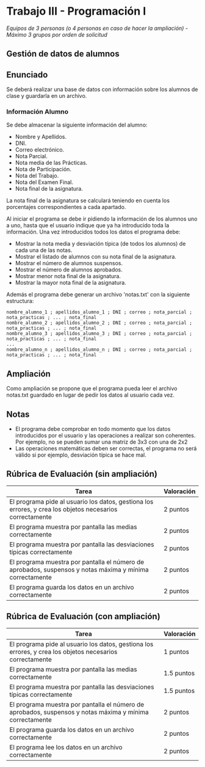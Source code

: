 # Trabajo III - Programación I

*Equipos de 3 personas (o 4 personas en caso de hacer la ampliación)* - *Máximo 3 grupos por orden de solicitud*

## Gestión de datos de alumnos

## Enunciado
Se deberá realizar una base de datos con información sobre los alumnos de clase y guardarla en un archivo.

### Información Alumno
Se debe almacenar la siguiente información del alumno:
   - Nombre y Apellidos.
   - DNI.
   - Correo electrónico.
   - Nota Parcial.
   - Nota media de las Prácticas.
   - Nota de Participación.
   - Nota del Trabajo.
   - Nota del Examen Final.
   - Nota final de la asignatura.
   
 La nota final de la asignatura se calculará teniendo en cuenta los porcentajes correspondientes a cada apartado.
 
 Al iniciar el programa se debe ir pidiendo la información de los alumnos uno a uno, 
 hasta que el usuario indique que ya ha introducido toda la información. Una vez introducidos todos los datos el programa debe:
 
   - Mostrar la nota media y desviación típica (de todos los alumnos) de cada una de las notas.
   - Mostrar el listado de alumnos con su nota final de la asignatura.
   - Mostrar el número de alumnos suspensos.
   - Mostrar el número de alumnos aprobados.
   - Mostrar menor nota final de la asignatura.
   - Mostrar la mayor nota final de la asignatura.
 
 Además el programa debe generar un archivo 'notas.txt' con la siguiente estructura:
 
    nombre_alumno_1 ; apellidos_alumno_1 ; DNI ; correo ; nota_parcial ; nota_practicas ; ... ; nota_final
    nombre_alumno_2 ; apellidos_alumno_2 ; DNI ; correo ; nota_parcial ; nota_practicas ; ... ; nota_final
    nombre_alumno_3 ; apellidos_alumno_3 ; DNI ; correo ; nota_parcial ; nota_practicas ; ... ; nota_final
    ...
    nombre_alumno_n ; apellidos_alumno_n ; DNI ; correo ; nota_parcial ; nota_practicas ; ... ; nota_final

## Ampliación
Como ampliación se propone que el programa pueda leer el archivo notas.txt guardado en lugar de pedir los datos al usuario cada vez.

## Notas
  - El programa debe comprobar en todo momento que los datos introducidos por el usuario y las operaciones a realizar son coherentes. Por ejemplo, no se pueden sumar una matriz de 3x3 con una de 2x2
  - Las operaciones matemáticas deben ser correctas, el programa no será válido si por ejemplo, desviación típica se hace mal.


## Rúbrica de Evaluación (sin ampliación)
| Tarea | Valoración  
| -- | -- |
|El programa pide al usuario los datos, gestiona los errores, y crea los objetos necesarios correctamente| 2 puntos  |
|El programa muestra por pantalla las medias correctamente  | 2 puntos |
|El programa muestra por pantalla las desviaciones típicas correctamente  | 2 puntos |
|El programa muestra por pantalla el número de aprobados, suspensos y notas máxima y mínima correctamente  | 2 puntos |
|El programa guarda los datos en un archivo correctamente  | 2 puntos |

## Rúbrica de Evaluación (con ampliación)
| Tarea | Valoración  
| -- | -- |
|El programa pide al usuario los datos, gestiona los errores, y crea los objetos necesarios correctamente| 1 puntos  |
|El programa muestra por pantalla las medias correctamente  | 1.5 puntos |
|El programa muestra por pantalla las desviaciones típicas correctamente  | 1.5 puntos |
|El programa muestra por pantalla el número de aprobados, suspensos y notas máxima y mínima correctamente  | 2 puntos |
|El programa guarda los datos en un archivo correctamente  | 2 puntos |
|El programa lee los datos en un archivo correctamente  | 2 puntos |
